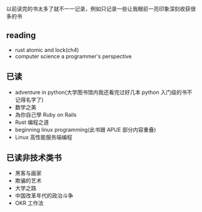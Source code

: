 以前读完的书太多了就不一一记录，例如只记录一些让我眼前一亮印象深刻收获很多的书

## reading

- rust atomic and lock(ch4)
- computer science a programmer's perspective

## 已读

- adventure in python(大学图书馆内我还看完过好几本 python 入门级的书不记得名字了)
- 数学之美
- 為你自己學 Ruby on Rails
- Rust 编程之道
- beginning linux programming(此书跟 APUE 部分内容重叠)
- Linux 高性能服务端编程

## 已读非技术类书

- 黑客与画家
- 欺骗的艺术
- 大学之路
- 中国改革年代的政治斗争
- OKR 工作法